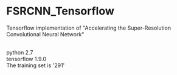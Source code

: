 # FSRCNN_Tensorflow

Tensorflow implementation of "Accelerating the Super-Resolution Convolutional Neural Network"

<br>python 2.7
<br>tensorflow 1.9.0
<br>The training set is '291'
